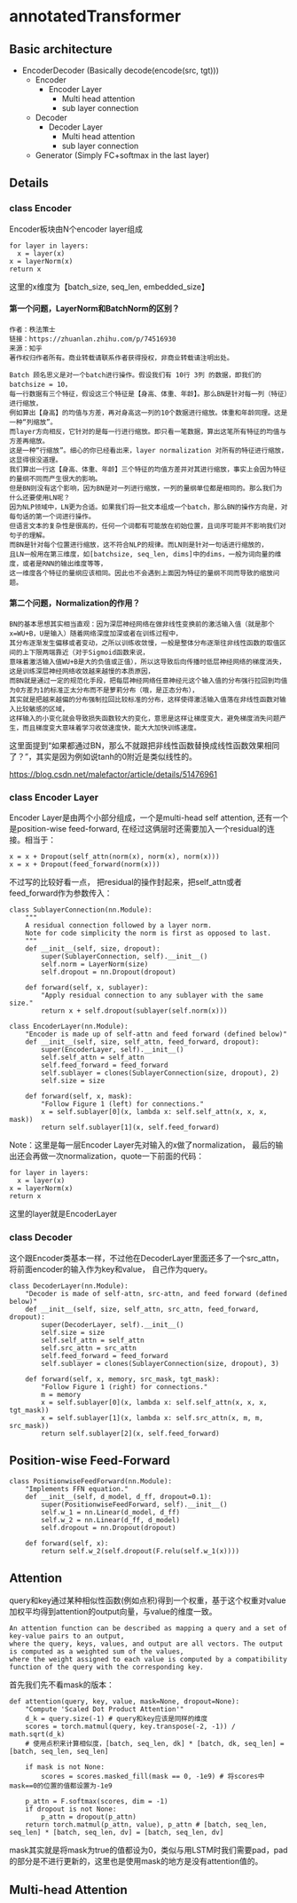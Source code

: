 # annotatedTransformer
## Basic architecture
- EncoderDecoder (Basically decode(encode(src, tgt)))
  - Encoder
    - Encoder Layer
      - Multi head attention
      - sub layer connection
  - Decoder
    - Decoder Layer
      - Multi head attention
      - sub layer connection
  - Generator (Simply FC+softmax in the last layer)

## Details
### class Encoder
Encoder板块由N个encoder layer组成
```
for layer in layers:
  x = layer(x)
x = layerNorm(x)
return x 
```
这里的x维度为【batch_size, seq_len, embedded_size】

#### **第一个问题，LayerNorm和BatchNorm的区别？**
```
作者：秩法策士
链接：https://zhuanlan.zhihu.com/p/74516930
来源：知乎
著作权归作者所有。商业转载请联系作者获得授权，非商业转载请注明出处。

Batch 顾名思义是对一个batch进行操作。假设我们有 10行 3列 的数据，即我们的batchsize = 10，
每一行数据有三个特征，假设这三个特征是【身高、体重、年龄】。那么BN是针对每一列（特征）进行缩放，
例如算出【身高】的均值与方差，再对身高这一列的10个数据进行缩放。体重和年龄同理。这是一种“列缩放”。
而layer方向相反，它针对的是每一行进行缩放。即只看一笔数据，算出这笔所有特征的均值与方差再缩放。
这是一种“行缩放”。细心的你已经看出来，layer normalization 对所有的特征进行缩放，这显得很没道理。
我们算出一行这【身高、体重、年龄】三个特征的均值方差并对其进行缩放，事实上会因为特征的量纲不同而产生很大的影响。
但是BN则没有这个影响，因为BN是对一列进行缩放，一列的量纲单位都是相同的。那么我们为什么还要使用LN呢？
因为NLP领域中，LN更为合适。如果我们将一批文本组成一个batch，那么BN的操作方向是，对每句话的第一个词进行操作。
但语言文本的复杂性是很高的，任何一个词都有可能放在初始位置，且词序可能并不影响我们对句子的理解。
而BN是针对每个位置进行缩放，这不符合NLP的规律。而LN则是针对一句话进行缩放的，
且LN一般用在第三维度，如[batchsize, seq_len, dims]中的dims，一般为词向量的维度，或者是RNN的输出维度等等，
这一维度各个特征的量纲应该相同。因此也不会遇到上面因为特征的量纲不同而导致的缩放问题。
```

#### **第二个问题，Normalization的作用？**
```
BN的基本思想其实相当直观：因为深层神经网络在做非线性变换前的激活输入值（就是那个x=WU+B，U是输入）随着网络深度加深或者在训练过程中，
其分布逐渐发生偏移或者变动，之所以训练收敛慢，一般是整体分布逐渐往非线性函数的取值区间的上下限两端靠近（对于Sigmoid函数来说，
意味着激活输入值WU+B是大的负值或正值），所以这导致后向传播时低层神经网络的梯度消失，这是训练深层神经网络收敛越来越慢的本质原因，
而BN就是通过一定的规范化手段，把每层神经网络任意神经元这个输入值的分布强行拉回到均值为0方差为1的标准正太分布而不是萝莉分布（哦，是正态分布），
其实就是把越来越偏的分布强制拉回比较标准的分布，这样使得激活输入值落在非线性函数对输入比较敏感的区域，
这样输入的小变化就会导致损失函数较大的变化，意思是这样让梯度变大，避免梯度消失问题产生，而且梯度变大意味着学习收敛速度快，能大大加快训练速度。
```


这里面提到“如果都通过BN，那么不就跟把非线性函数替换成线性函数效果相同了？”，其实是因为例如说tanh的0附近是类似线性的。

https://blog.csdn.net/malefactor/article/details/51476961

### class Encoder Layer
Encoder Layer是由两个小部分组成，一个是multi-head self attention, 还有一个是position-wise feed-forward, 在经过这俩层时还需要加入一个residual的连接。相当于：
```
x = x + Dropout(self_attn(norm(x), norm(x), norm(x)))
x = x + Dropout(feed_forward(norm(x)))
```

不过写的比较好看一点， 把residual的操作封起来，把self_attn或者feed_forward作为参数传入：
```
class SublayerConnection(nn.Module):
    """
    A residual connection followed by a layer norm.
    Note for code simplicity the norm is first as opposed to last.
    """
    def __init__(self, size, dropout):
        super(SublayerConnection, self).__init__()
        self.norm = LayerNorm(size)
        self.dropout = nn.Dropout(dropout)

    def forward(self, x, sublayer):
        "Apply residual connection to any sublayer with the same size."
        return x + self.dropout(sublayer(self.norm(x)))
        
class EncoderLayer(nn.Module):
    "Encoder is made up of self-attn and feed forward (defined below)"
    def __init__(self, size, self_attn, feed_forward, dropout):
        super(EncoderLayer, self).__init__()
        self.self_attn = self_attn
        self.feed_forward = feed_forward
        self.sublayer = clones(SublayerConnection(size, dropout), 2)
        self.size = size

    def forward(self, x, mask):
        "Follow Figure 1 (left) for connections."
        x = self.sublayer[0](x, lambda x: self.self_attn(x, x, x, mask))
        return self.sublayer[1](x, self.feed_forward)
```




Note：这里是每一层Encoder Layer先对输入的x做了normalization， 最后的输出还会再做一次normalization，quote一下前面的代码：
```
for layer in layers:
  x = layer(x)
x = layerNorm(x)
return x 
```

这里的layer就是EncoderLayer

### class Decoder 
这个跟Encoder类基本一样，不过他在DecoderLayer里面还多了一个src_attn，将前面encoder的输入作为key和value， 自己作为query。

```
class DecoderLayer(nn.Module):
    "Decoder is made of self-attn, src-attn, and feed forward (defined below)"
    def __init__(self, size, self_attn, src_attn, feed_forward, dropout):
        super(DecoderLayer, self).__init__()
        self.size = size
        self.self_attn = self_attn
        self.src_attn = src_attn
        self.feed_forward = feed_forward
        self.sublayer = clones(SublayerConnection(size, dropout), 3)
 
    def forward(self, x, memory, src_mask, tgt_mask):
        "Follow Figure 1 (right) for connections."
        m = memory
        x = self.sublayer[0](x, lambda x: self.self_attn(x, x, x, tgt_mask))
        x = self.sublayer[1](x, lambda x: self.src_attn(x, m, m, src_mask))
        return self.sublayer[2](x, self.feed_forward)
```

## Position-wise Feed-Forward 
```
class PositionwiseFeedForward(nn.Module):
    "Implements FFN equation."
    def __init__(self, d_model, d_ff, dropout=0.1):
        super(PositionwiseFeedForward, self).__init__()
        self.w_1 = nn.Linear(d_model, d_ff)
        self.w_2 = nn.Linear(d_ff, d_model)
        self.dropout = nn.Dropout(dropout)

    def forward(self, x):
        return self.w_2(self.dropout(F.relu(self.w_1(x))))
```

## Attention

query和key通过某种相似性函数(例如点积)得到一个权重，基于这个权重对value加权平均得到attention的output向量，与value的维度一致。

```
An attention function can be described as mapping a query and a set of key-value pairs to an output, 
where the query, keys, values, and output are all vectors. The output is computed as a weighted sum of the values, 
where the weight assigned to each value is computed by a compatibility function of the query with the corresponding key.
```

首先我们先不看mask的版本：

```
def attention(query, key, value, mask=None, dropout=None):
    "Compute 'Scaled Dot Product Attention'"
    d_k = query.size(-1) # query和key应该是同样的维度
    scores = torch.matmul(query, key.transpose(-2, -1)) / math.sqrt(d_k) 
    # 使用点积来计算相似度，[batch, seq_len, dk] * [batch, dk, seq_len] = [batch, seq_len, seq_len]
    
    if mask is not None:
        scores = scores.masked_fill(mask == 0, -1e9) # 将scores中mask==0的位置的值都设置为-1e9
    
    p_attn = F.softmax(scores, dim = -1)
    if dropout is not None:
        p_attn = dropout(p_attn)
    return torch.matmul(p_attn, value), p_attn # [batch, seq_len, seq_len] * [batch, seq_len, dv] = [batch, seq_len, dv]
```

mask其实就是将mask为true的值都设为0，类似与用LSTM时我们需要pad，pad的部分是不进行更新的，这里也是使用mask的地方是没有attention值的。

## Multi-head Attention

